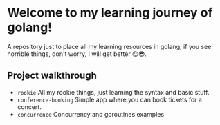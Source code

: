 # Welcome to my learning journey of golang!
A repository just to place all my learning resources in golang, if you see horrible things, don't
worry, I will get better 😉😎.

## Project walkthrough
- `rookie` All my rookie things, just learning the syntax and basic stuff.
- `conference-booking` Simple app where you can book tickets for a concert.
- `concurrence` Concurrency and goroutines examples

